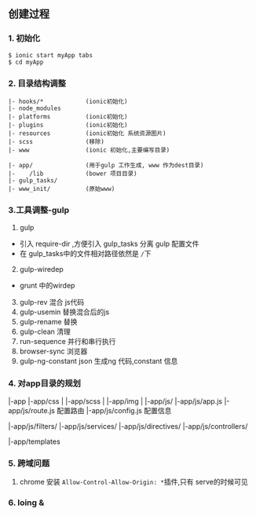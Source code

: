 ## 创建过程

### 1. 初始化

```
$ ionic start myApp tabs
$ cd myApp
```

### 2. 目录结构调整

```
|- hooks/*            (ionic初始化)
|- node_modules
|- platforms          (ionic初始化)
|- plugins            (ionic初始化)
|- resources          (ionic初始化 系统资源图片)
|- scss               (移除)
|- www                (ionic 初始化,主要编写目录)

|- app/               (用于gulp 工作生成, www 作为dest目录)
|-    /lib            (bower 项目目录)
|- gulp_tasks/
|- www_init/          (原始www)
```


### 3.工具调整-gulp

1. gulp 
  * 引入 require-dir ,方便引入 gulp_tasks 分离 gulp 配置文件
  * 在 gulp_tasks中的文件相对路径依然是 `/`下
2. gulp-wiredep
  * grunt 中的wirdep
3. gulp-rev 混合 js代码
4. gulp-usemin 替换混合后的js
5. gulp-rename 替换
6. gulp-clean 清理
7. run-sequence 并行和串行执行
8. browser-sync 浏览器
9. gulp-ng-constant json 生成ng 代码,constant 信息 


### 4. 对app目录的规划


|-app
|-app/css
|
|-app/scss
|
|-app/img
|
|-app/js/
|-app/js/app.js
|-app/js/route.js  配置路由
|-app/js/config.js 配置信息

|-app/js/filters/
|-app/js/services/
|-app/js/directives/
|-app/js/controllers/

|-app/templates


### 5. 跨域问题
1. chrome 安装 `Allow-Control-Allow-Origin: *`插件,只有 serve的时候可见



### 6. loing & 
